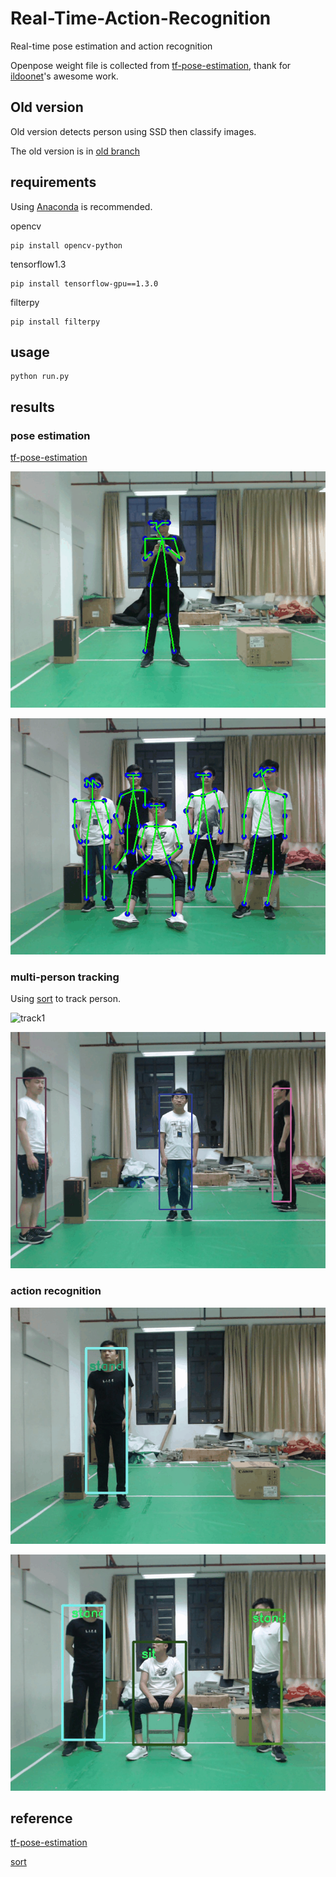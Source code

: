 # Real-Time-Action-Recognition

Real-time pose estimation and action recognition

Openpose weight file is collected from [tf-pose-estimation](https://github.com/ildoonet/tf-pose-estimation), thank for [ildoonet](https://github.com/ildoonet)'s awesome work.

## Old version

Old version detects person using SSD then classify images.

The old version is in [old branch](https://github.com/panther711/action_recognition_realtime/tree/old)

## requirements

Using [Anaconda](https://www.anaconda.com/download/) is recommended.

opencv

    pip install opencv-python

tensorflow1.3

    pip install tensorflow-gpu==1.3.0

filterpy

    pip install filterpy

## usage

    python run.py

## results

### pose estimation

[tf-pose-estimation](https://github.com/ildoonet/tf-pose-estimation)

![pose1](https://github.com/panther711/action_recognition_realtime/blob/master/files/pose1.gif)

![pose2](https://github.com/panther711/action_recognition_realtime/blob/master/files/pose2.gif)

### multi-person tracking

Using [sort](https://github.com/abewley/sort) to track person.

![track1](https://github.com/panther711/action_recognition_realtime/blob/master/files/track1.gif)

![track2](https://github.com/panther711/action_recognition_realtime/blob/master/files/track2.gif)

### action recognition

![action1](https://github.com/panther711/action_recognition_realtime/blob/master/files/action1.gif)

![action2](https://github.com/panther711/action_recognition_realtime/blob/master/files/action2.gif)

## reference

[tf-pose-estimation](https://github.com/ildoonet/tf-pose-estimation)

[sort](https://github.com/abewley/sort)
